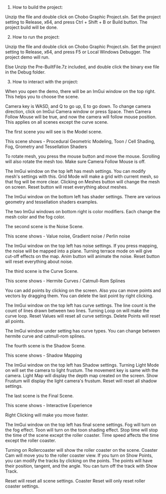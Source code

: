 1. How to build the project:

Unzip the file and double click on Chobo Graphic Project.sln.
Set the project setting to Release, x64, and press Ctrl + Shift + B or Build button.
The project build will be done.

2. How to run the project:

Unzip the file and double click on Chobo Graphic Project.sln.
Set the project setting to Release, x64, and press F5 or Local Windows Debugger.
The project demo will run.

Else Unzip the Pre-BuiltFile.7z included, and double click the binary exe file in the Debug folder.

3. How to interact with the project:

When you open the demo, there will be an ImGui window on the top right.
This helps you to choose the scene.

Camera key is WASD, and Q to go up, E to go down.
To change camera direction, click on ImGui Camera window or press Space.
Then Camera Follow Mouse will be true, and now the camera will follow mouse position.
This applies on all scenes except the curve scene.

The first scene you will see is the Model scene.

This scene shows -
Procedural Geometric Modeling,
Toon / Cell Shading,
Fog,
Grometry and Tessellation Shaders

To rotate mesh, you press the mouse button and move the mouse.
Scrolling will also rotate the mesh too.
Make sure Camera Follow Mouse is off.

The ImGui window on the top left has mesh settings.
You can modify mesh's settings with this.
Grid Mode will make a grid with current mesh, so that fog will be more clear.
Clicking on Meshes button will change the mesh on screen.
Reset button will reset everything about meshes.

The ImGui window on the bottom left has shader settings.
There are various geometry and tessellation shaders examples.

The two ImGui windows on bottom right is color modifiers.
Each change the mesh color and the fog color.

The second scene is the Noise Scene.

This scene shows -
Value noise,
Gradient noise / Perlin noise

The ImGui window on the top left has noise settings.
If you press mapping, the noise will be mapped into a plane.
Turning terrace mode on will give cut-off effects on the map.
Anim button will animate the noise.
Reset button will reset everything about noise.

The third scene is the Curve Scene.

This scene shows - 
Hermite Curves / Catmull-Rom Splines

You can add points by clicking on the screen.
Also you can move points and vectors by dragging them.
You can delete the last point by right clicking.

The ImGui window on the top left has curve settings.
The line count is the count of lines drawn between two lines.
Turning Loop on will make the curve loop.
Reset Values will reset all curve settings.
Delete Points will reset all points.

The ImGui window under setting has curve types.
You can change between hermite curve and catmull-rom splines.

The fourth scene is the Shadow Scene.

This scene shows - 
Shadow Mapping

The ImGui window on the top left has Shadow settings.
Turning Light Mode on will set the camera to light frustum.
The movement key is same with the camera.
Light Map will display the depth map created on the screen.
Show Frustum will display the light camera's frustum.
Reset will reset all shadow settings.

The last scene is the Final Scene.

This scene shows - 
Interactive Experience

Right Clicking will make you move faster.

The ImGui window on the top left has final scene settings.
Fog will turn on the fog effect.
Toon will turn on the toon shading effect.
Stop time will stop the time of the scene except the roller coaster.
Time speed affects the time except the roller coaster.

Turning on Rollercoaster will show the roller coaster on the scene.
Coaster Cam will move you to the roller coaster view.
If you turn on Show Points, you can modify the tracks by clicking on the points.
The points will have their position, tangent, and the angle.
You can turn off the track with Show Track.

Reset will reset all scene settings.
Coaster Reset will only reset roller coaster settings.